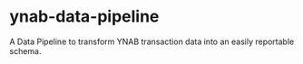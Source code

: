 # ynab-data-pipeline
A Data Pipeline to transform YNAB transaction data into an easily reportable schema.
